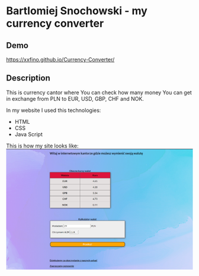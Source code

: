# Bartlomiej Snochowski - my currency converter

## Demo

https://xxfino.github.io/Currency-Converter/

## Description

This is currency cantor where You can check how many money You can get in exchange from PLN to EUR, USD, GBP, CHF and NOK. 

In my website I used this technologies:
- HTML
- CSS
- Java Script

This is how my site looks like: 
![Sample](images/pagePhoto.png)
